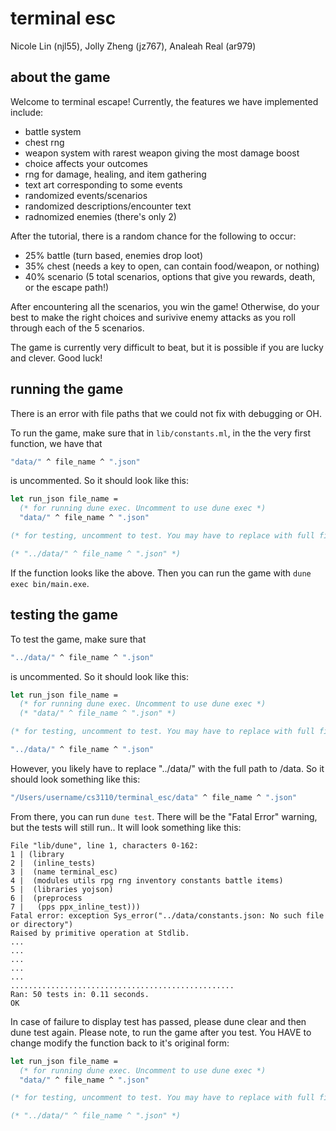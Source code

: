 # terminal esc

Nicole Lin (njl55), Jolly Zheng (jz767), Analeah Real (ar979)

## about the game

Welcome to terminal escape! Currently, the features we have implemented include:

- battle system
- chest rng
- weapon system with rarest weapon giving the most damage boost
- choice affects your outcomes
- rng for damage, healing, and item gathering
- text art corresponding to some events
- randomized events/scenarios
- randomized descriptions/encounter text
- radnomized enemies (there's only 2)

After the tutorial, there is a random chance for the following to occur:

- 25% battle (turn based, enemies drop loot)
- 35% chest (needs a key to open, can contain food/weapon, or nothing)
- 40% scenario (5 total scenarios, options that give you rewards, death, or the escape path!)

After encountering all the scenarios, you win the game! Otherwise, do your best to make the right choices and surivive enemy attacks as you roll through each of the 5 scenarios.

The game is currently very difficult to beat, but it is possible if you are lucky and clever. Good luck!

## running the game

There is an error with file paths that we could not fix with debugging or OH.

To run the game, make sure that in `lib/constants.ml`, in the the very first function, we have that

```ocaml
"data/" ^ file_name ^ ".json"
```

is uncommented. So it should look like this:

```ocaml
let run_json file_name =
  (* for running dune exec. Uncomment to use dune exec *)
  "data/" ^ file_name ^ ".json"

(* for testing, uncomment to test. You may have to replace with full file path to data/ first *)

(* "../data/" ^ file_name ^ ".json" *)

```

If the function looks like the above. Then you can run the game with `dune exec bin/main.exe`.

## testing the game

To test the game, make sure that

```ocaml
"../data/" ^ file_name ^ ".json"
```

is uncommented. So it should look like this:

```ocaml
let run_json file_name =
  (* for running dune exec. Uncomment to use dune exec *)
  (* "data/" ^ file_name ^ ".json" *)

(* for testing, uncomment to test. You may have to replace with full file path to data/ first *)

"../data/" ^ file_name ^ ".json"
```

However, you likely have to replace "../data/" with the full path to /data. So it should look something like this:

```ocaml
"/Users/username/cs3110/terminal_esc/data" ^ file_name ^ ".json"
```

From there, you can run `dune test`. There will be the "Fatal Error" warning, but the tests will still run.. It will look something like this:

```
File "lib/dune", line 1, characters 0-162:
1 | (library
2 |  (inline_tests)
3 |  (name terminal_esc)
4 |  (modules utils rpg rng inventory constants battle items)
5 |  (libraries yojson)
6 |  (preprocess
7 |   (pps ppx_inline_test)))
Fatal error: exception Sys_error("../data/constants.json: No such file or directory")
Raised by primitive operation at Stdlib.
...
...
...
...
...
..................................................
Ran: 50 tests in: 0.11 seconds.
OK
```

In case of failure to display test has passed, please dune clear and then dune test again. Please note, to run the game after you test. You HAVE to change modify the function back to it's original form:

```ocaml
let run_json file_name =
  (* for running dune exec. Uncomment to use dune exec *)
  "data/" ^ file_name ^ ".json"

(* for testing, uncomment to test. You may have to replace with full file path to data/ first *)

(* "../data/" ^ file_name ^ ".json" *)
```
